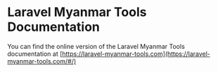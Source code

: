 # Laravel Myanmar Tools Documentation

You can find the online version of the Laravel Myanmar Tools documentation at [https://laravel-myanmar-tools.com](https://laravel-myanmar-tools.com/#/)
